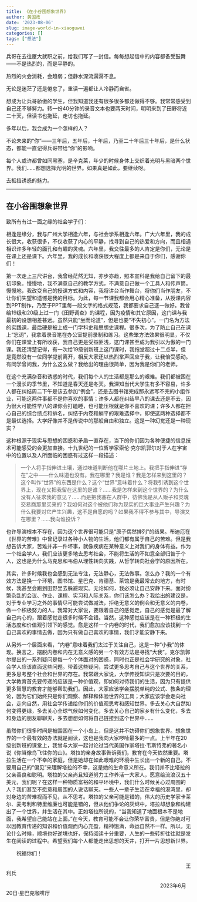 ```yaml
---
title: 《在小谷围想象世界》
author: 黄国政
date: '2023-08-06'
slug: image-world-in-xiaoguwei
categories: []
tags: ["想法"]
---
```


<!--more-->

兵哥在去往厦大就职之前，给我们写了一封信。每每想起信中的内容都备受鼓舞——不是热烈的，而是平静的。

热烈的火会消耗，会趋弱；但静水深流潺潺不息。

无论是迷茫了还是倦怠了，重读一遍都让人冷静而自省。

想成为让兵哥骄傲的学生，但我知道我还有很多很多都还做得不够。我常常感受到自己还不够努力。转一份40分钟的录音文本也要两天时间，明明来到了田野将近二十天，但读书也拖延，走访也拖延。

多年以后，我会成为一个怎样的人？

不论未来的“你”——三年后，五年后，十年后，乃至二十年后三十年后，是什么状态，都能一直记得兵哥带给“你”的影响。

每个人或许都曾如同黑塞，是辛克莱，年少的时候身体上交织着光明与黑暗两个世界。我们……都想选择光明的世界。如果真是如此，要继续呀。

去抵挡诱惑的魅力。

---

## 在小谷围想象世界

致所有有过一面之缘的社会学子们：

相逢是缘分，我与广州大学相逢六年，与社会学系相逢六年。广大六年里，我的成长很大，收获很多，不仅收获了内心的平静，找寻到自己的热爱和方向，而且相遇相识许多年轻的面孔和有趣的灵魂。六年里，我交往最多的人肯定是你们，无论是在课上还是课下。六年里，我的成长和收获很大程度上都是来自于你们，感谢你们！

第一次走上三尺讲台，我曾经茫然无知，亦步亦趋，照本宣科是我给自己留下的最初印象。慢慢地，我不满意自己的教学方式，不满意自己做一个工具人和传声筒。慢慢地，我改变自己的授课方式和内容，我将讲台当作舞台，将你们当作朋友，不让你们失望和遗憾是我的目标。为此，每一节课我都会用心精心准备，从授课内容到PPT制作，乃至于PPT里每一段文字的格式规范，我都要求自己逐一做好。我曾给19级和20级上过一门《田野调查》的课程，因为疫情和其它原因，这门课与我最初的设想相差甚远。虽然只能“坐而论道”，但是也要“不失初心”。一门名为方法的实践课，最后硬是被上成一门学科史和思想史课程。很多次，为了防止自己在课上“忘词”，我拿着录音笔在办公室提前录制和练习。这些笨方法效果很明显，不仅你们在课堂上有所收获，我自己更是受益匪浅，这门课甚至成为我引以为傲的一门课。我还清楚记得，有一次给19级创新班上这门课时，我拖堂超过十二点半，但是竟然没有一位同学提前离开，相反大家还以热烈掌声回应于我，让我倍受感动。有同学曾问我，为什么这么做？我给出的理由很简单，因为我是你们的老师。

在这个充满杂音和诱惑的时代，我们每个人的生活都是那么的艰难。我们都被困在一个漫长的季节里，不知道是春天还是冬天。我深知当代大学生有多不容易，许多人都在纠结周二下午是该去参加“例会”，还是去图书馆完成那永远写不完的小组作业，可能这两件事都不是你喜欢的事情；许多人都在纠结早八的课去还是不去，因为很大可能性早八的课你会打瞌睡，也可能压根就是你不喜欢的课；许多人都在担心自己的综合绩点和排名，纠结于内卷和躺平的艰难选择中，即使这两种选择都不是最优选择。大学好像并不是传说中的那般自由和独立。这是一种幻觉还是一种现实？

这种根源于现实与思想的困惑和矛盾一直存在，当下的你们因为各种便捷的信息技术可能感受的会更加直接。十九世纪的一位哲学家索伦·克尔凯郭尔对于人在宇宙中的位置以及人所面临的困惑有过这样一段描述：

> 一个人将手指伸进土壤，通过味道判断他在哪片土地上。我把手指伸进“存在”之中——什么味道也没有。我在哪里？我是谁？我是怎样来到这里的？这个叫作“世界”的东西是什么？这个“世界”意味着什么？将我引诱到这个世界上，现在又把我留在这里的是谁？……我是怎样来到这个世界的？为什么没有人征求我的意见？……而是把我塞在人群中，彷佛我是从人贩子和灵魂交易商那里买来的？我如何对这个被他们称为现实的巨大事业产生兴趣？为什么我要对它产生兴趣，这不是自愿的吗？如果我不得不参与其中，导演又在哪里？……我向谁投诉？

也许导演根本不存在，因为这个世界很可能只是“原子偶然排列”的结果。布迪厄在《世界的苦难》中曾记录过各种小人物的生活，他们都有属于自己的苦难。但是我想告诉大家，苦难并非一件坏事，就像疾病在某种意义上对我们的身体有益。作为一个社会学人，我们应该更多地去思考社会，不能将生活的不如意全部归咎于个人，这也是为什么马克思和韦伯从理性转向实践，从哲学转向社会学的原因所在。

其实，许多时候我也会感到无法专注，无法静心，无法做事。怎么办？我的一个有效方法是换一个环境，图书馆、星巴克、肯德基、茶馆是我最常去的地方，有时候，我甚至会跑到田野里去躲避现实。无论如何，我必须让自己安静下来。面对纷繁杂乱的会议、作业、课程、实习和人际关系，你们该怎么办？我给出的建议是，对于专业学习之外的事情尽可能尝试做减法，拒绝无意义的例会和无意义的内卷，做一个积极努力的人。我常对大家说，要跟着自己的感觉走，自己的感觉是最了解自己内心的，跟着感觉走很多时候不会错。当然，这种感觉应该是在一种积极的生活态度和价值观引领下的感觉。愈是这样一个内卷的时代，我们愈加应该找到一个自己喜欢的事情去做，因为只有做自己喜欢的事情，我们才能安静下来。

从另外一个层面来看，“内卷”意味着我们太过于关注自己，这是一种“小我”的体现。换言之，摆脱内卷和内在无意义感的另一个有效方法是寻找“大我”。克尔凯郭尔提出的一系列疑问是每一个个体面对的困惑，同时也正是社会学研究的对象，社会学人应该直面这些问题。带着这些疑问，尝试更多思考自己与这个世界的关系，更多思考整个社会和世界的存在。我常跟大家说，大学传授知识只是次要的目的，大学教育首先要传递的应该是一种价值观，即如何对待我们的生活，因为只有提供更多智慧的教育才能够帮助我们。因此，大家应该学会摆脱单纯的公式、教条的理论，因为它们始终只是你们观察、解释和体验世界的工具；大家应该学会走向社会，走向自然，用社会学传递给你们的价值观思考和感知世界。多去关心大自然如何变得更绿，多去关心全球气候如何变化，多去关心自己的家乡有什么变化，多去和身边的朋友聊聊天，多去想想如何将自己链接到这个世界中……

虽然你们很多时间是被围困在一个小岛上，但是这并不妨碍你们想象世界。想象世界的一个最有效的办法就是阅读，这也是我向大家啰嗦最多的一点。上半年在20级创新班的课堂上，我曾与大家一起讨论过当代美国作家塔拉·韦斯特弗的著名小说《你当像鸟飞往你的山》。塔拉的亲身故事告诉我们，教育在今天依然重要。塔拉生活在一个不幸的家庭，但是她却在如此艰难的环境中生长出一个新的自己。不要用自己的“偏见”来理解塔拉的不幸，这是她的生命意义所在。我们并不比塔拉的父亲善良和聪明。塔拉的父亲尚且知道努力工作养活一大家人，愿意给流浪汉五十美元，我们呢？在这样一种物质富裕的和平环境中，我们什么时候关心过周围的人？我们甚至不愿意和周围的人说话聊天。一些人一辈子生活在幸福的港湾里，却对身边的苦难视而不见，从不思考。塔拉的父亲可能是错的，伟大的历史学家卡莱尔、麦考利和特里维廉也可能是错的，但从他们争论的灰烬中，塔拉却想象和构建出了一个世界，并生活在其中。正如塔拉所说的，“当我知道了地面根本不是地面，我希望自己能站在上面。”在今天，教育可能不会让你荣华富贵，但是你绝对可以因教育传递的知识和价值观而内心充盈，精神饱满，命运自然不一样。所以，无论什么时候，顺境也好逆境也好，保持阅读十分重要，人生的一些转折往往就是发生在阅读的过程中。希望我们每个人都能走出思想的天井，打开一片思想新世界。

&emsp;&emsp;祝福你们！

&emsp;&emsp;&emsp;&emsp;&emsp;&emsp;&emsp;&emsp;&emsp;&emsp;&emsp;&emsp;&emsp;&emsp;&emsp;&emsp;&emsp;&emsp;&emsp;&emsp;&emsp;&emsp;&emsp;&emsp;&emsp;&emsp;&emsp;&emsp;&emsp;&emsp;&emsp;&emsp;&emsp;&emsp;&emsp;王利兵

&emsp;&emsp;&emsp;&emsp;&emsp;&emsp;&emsp;&emsp;&emsp;&emsp;&emsp;&emsp;&emsp;&emsp;&emsp;&emsp;&emsp;&emsp;&emsp;&emsp;&emsp;&emsp;&emsp;&emsp;&emsp;&emsp;&emsp;&emsp;&emsp;&emsp;2023年6月20日·星巴克咖啡厅